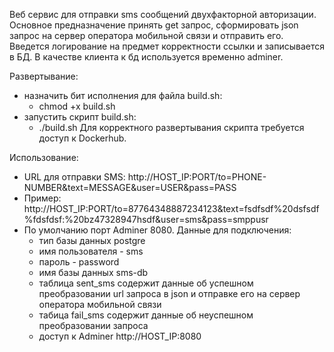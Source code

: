 Веб сервис для отправки sms сообщений двухфакторной авторизации.
 Основное предназначение принять get запрос, сформировать json запрос на сервер оператора мобильной связи и отправить его.
 Введется логирование на предмет корректности ссылки и записывается в БД.
 В качестве клиента к бд используется временно adminer.

Развертывание:
 - назначить бит исполнения для файла build.sh:
    - chmod +x build.sh
 - запустить скрипт build.sh:
    - ./build.sh
 Для корректного развертывания скрипта требуется доступ к Dockerhub.

Использование:
   - URL для отправки SMS: http://HOST_IP:PORT/to=PHONE-NUMBER&text=MESSAGE&user=USER&pass=PASS
   - Пример: http://HOST_IP:PORT/to=87764348887234123&text=fsdfsdf%20dsfsdf%fdsfdsf:%20bz47328947hsdf&user=sms&pass=smppusr
   - По умолчанию порт Adminer 8080. Данные для подключения:
        - тип базы данных postgre
        - имя пользователя - sms
        - пароль - password
        - имя базы данных sms-db
      - таблица sent_sms содержит данные об успешном преобразовании url запроса в json и отправке его на сервер оператора мобильной связи
      - табица fail_sms содержит данные об неуспешном преобразовании запроса
      - доступ к Adminer http://HOST_IP:8080